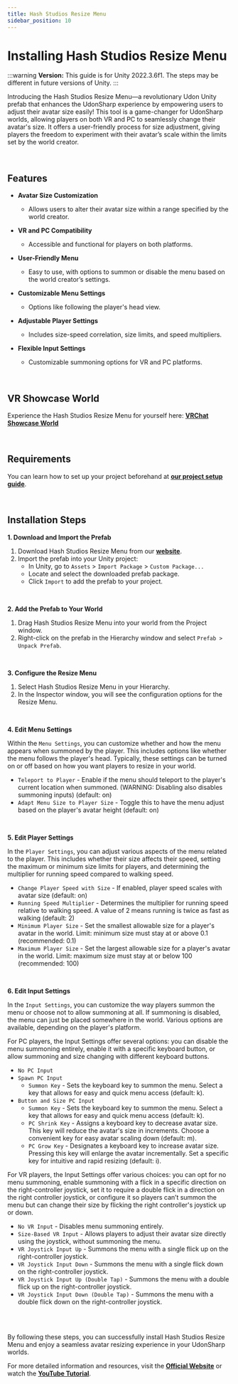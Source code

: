 ```yaml
---
title: Hash Studios Resize Menu
sidebar_position: 10
---
```


# Installing Hash Studios Resize Menu

:::warning
**Version:** This guide is for Unity 2022.3.6f1. The steps may be different in future versions of Unity.
:::

Introducing the Hash Studios Resize Menu—a revolutionary Udon Unity prefab that enhances the UdonSharp experience by empowering users to adjust their avatar size easily! This tool is a game-changer for UdonSharp worlds, allowing players on both VR and PC to seamlessly change their avatar's size. It offers a user-friendly process for size adjustment, giving players the freedom to experiment with their avatar’s scale within the limits set by the world creator.

<br/>

## Features

- **Avatar Size Customization**
  - Allows users to alter their avatar size within a range specified by the world creator.

- **VR and PC Compatibility**
  - Accessible and functional for players on both platforms.

- **User-Friendly Menu**
  - Easy to use, with options to summon or disable the menu based on the world creator’s settings.

- **Customizable Menu Settings**
  - Options like following the player's head view.

- **Adjustable Player Settings**
  - Includes size-speed correlation, size limits, and speed multipliers.

- **Flexible Input Settings**
  - Customizable summoning options for VR and PC platforms.

<br/>

## VR Showcase World

Experience the Hash Studios Resize Menu for yourself here: **[VRChat Showcase World](https://vrchat.com/home/world/wrld_83c057ae-edeb-47c7-94b0-1ca4321ca490?backLink=%2Fhome%2Fworld%2Fwrld_83c057ae-edeb-47c7-94b0-1ca4321ca490)**

<br/>

## Requirements

You can learn how to set up your project beforehand at **[our project setup guide](/DevelopmentDocumentation/docs/general-concepts/settingupudon)**.

<br/>

## Installation Steps

**1. Download and Import the Prefab**

1. Download Hash Studios Resize Menu from our **[website](https://www.hashstudiosllc.com/hashstudiosresizemenu)**.
2. Import the prefab into your Unity project:
   - In Unity, go to `Assets` > `Import Package` > `Custom Package...`
   - Locate and select the downloaded prefab package.
   - Click `Import` to add the prefab to your project.

<br/>

**2. Add the Prefab to Your World**

1. Drag Hash Studios Resize Menu into your world from the Project window.
2. Right-click on the prefab in the Hierarchy window and select `Prefab > Unpack Prefab`.

<br/>

**3. Configure the Resize Menu**

1. Select Hash Studios Resize Menu in your Hierarchy.
2. In the Inspector window, you will see the configuration options for the Resize Menu.

<br/>

**4. Edit Menu Settings**

Within the `Menu Settings`, you can customize whether and how the menu appears when summoned by the player. This includes options like whether the menu follows the player's head. Typically, these settings can be turned on or off based on how you want players to resize in your world.
- `Teleport to Player` - Enable if the menu should teleport to the player's current location when summoned. (WARNING: Disabling also disables summoning inputs) (default: on)
- `Adapt Menu Size to Player Size` - Toggle this to have the menu adjust based on the player's avatar height (default: on)

<br/>

**5. Edit Player Settings**

In the `Player Settings`, you can adjust various aspects of the menu related to the player. This includes whether their size affects their speed, setting the maximum or minimum size limits for players, and determining the multiplier for running speed compared to walking speed.
- `Change Player Speed with Size` - If enabled, player speed scales with avatar size (default: on)
- `Running Speed Multiplier` - Determines the multiplier for running speed relative to walking speed. A value of 2 means running is twice as fast as walking (default: 2)
- `Minimum Player Size` - Set the smallest allowable size for a player's avatar in the world. Limit: minimum size must stay at or above 0.1 (recommended: 0.1)
- `Maximum Player Size` - Set the largest allowable size for a player's avatar in the world. Limit: maximum size must stay at or below 100 (recommended: 100)

<br/>

**6. Edit Input Settings**

In the `Input Settings`, you can customize the way players summon the menu or choose not to allow summoning at all. If summoning is disabled, the menu can just be placed somewhere in the world. Various options are available, depending on the player's platform.

For PC players, the Input Settings offer several options: you can disable the menu summoning entirely, enable it with a specific keyboard button, or allow summoning and size changing with different keyboard buttons.
- `No PC Input`
- `Spawn PC Input`
  - `Summon Key` - Sets the keyboard key to summon the menu. Select a key that allows for easy and quick menu access (default: k).
- `Button and Size PC Input`
  - `Summon Key` - Sets the keyboard key to summon the menu. Select a key that allows for easy and quick menu access (default: k).
  - `PC Shrink Key` - Assigns a keyboard key to decrease avatar size. This key will reduce the avatar's size in increments. Choose a convenient key for easy avatar scaling down (default: m).
  - `PC Grow Key` - Designates a keyboard key to increase avatar size. Pressing this key will enlarge the avatar incrementally. Set a specific key for intuitive and rapid resizing (default: i).

For VR players, the Input Settings offer various choices: you can opt for no menu summoning, enable summoning with a flick in a specific direction on the right-controller joystick, set it to require a double flick in a direction on the right controller joystick, or configure it so players can’t summon the menu but can change their size by flicking the right controller's joystick up or down.
- `No VR Input` - Disables menu summoning entirely.
- `Size-Based VR Input` - Allows players to adjust their avatar size directly using the joystick, without summoning the menu.
- `VR Joystick Input Up` - Summons the menu with a single flick up on the right-controller joystick.
- `VR Joystick Input Down` - Summons the menu with a single flick down on the right-controller joystick.
- `VR Joystick Input Up (Double Tap)` - Summons the menu with a double flick up on the right-controller joystick.
- `VR Joystick Input Down (Double Tap)` - Summons the menu with a double flick down on the right-controller joystick.

<br/><br/>

By following these steps, you can successfully install Hash Studios Resize Menu and enjoy a seamless avatar resizing experience in your UdonSharp worlds.

For more detailed information and resources, visit the **[Official Website](https://www.hashstudiosllc.com/hashstudiosresizemenu)** or watch the **[YouTube Tutorial](https://youtu.be/FyIw63syZCo)**.
